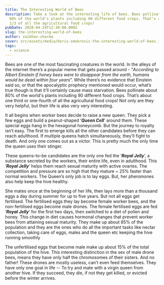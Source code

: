 ```yaml
---
title: The Interesting World of Bees
description: Take a look at the interesting life of bees. Bees pollinate about
  80% of the world's plants including 90 different food crops. That’s about ~
  1/3 of all the agricultural food crops!
pubDate: 2020-04-24T12:30:00.000Z
slug: the-interesting-world-of-bees
author: vaibhav-sharma
cover: src/assets/media/boris-smokrovic-the-interesting-world-of-bees.jpg
tags:
  - science
---
```

Bees are one of the most fascinating creatures in the world. In the alleys of the internet there’s a popular meme that gets passed around - “*According to Albert Einstein if honey bees were to disappear from the earth, humans would be dead within four years*”. While there’s no evidence that Einstein said so, or that the apocalyptic prophecy mentioned would occur, what’s true though is that it’ll certainly cause mass starvation. Bees pollinate about 80% of the world's plants including 90 different food crops. That’s about one third or one-fourth of all the agricultural food crops! Not only are they very helpful, but their life is also very very interesting.

It all begins when worker bees decide to raise a new queen. They pick a few eggs and build a peanut-shaped ‘***Queen Cell***’ around them. These special eggs hang in the hexagonal honeycomb. But the journey to royalty isn’t easy. The first to emerge kills all the other candidates before they can reach adulthood. If multiple queens hatch simultaneously, they’ll fight to death. And only one comes out as a victor. This is pretty much the only time the queen uses their stinger.

These queens-to-be candidates are the only one fed the ‘***Royal Jelly***’, a substance secreted by the workers, their entire life, even in adulthood. This ‘***Royal Jelly***’ helps them reach sexual maturity with active ovaries. The competition and pressure are so high that they mature ~ 25% faster than normal workers. The Queen’s only job is to lay eggs. But, her pheromones also help keep the hive healthy.

She mates once at the beginning of her life, then lays more than a thousand eggs a day during summer for up to five years. But not all eggs get fertilised. The fertilised eggs they lay become female worker bees, and the non-fertilised eggs become male drones. The female fertilised eggs are fed ‘***Royal Jelly***’ for the first two days, then switched to a diet of pollen and honey. This change in diet causes hormonal changes that prevent worker bees from attaining sexual maturity. They make up about 85% of the population and they are the ones who do all the important tasks like nectar collection, taking care of eggs, males and the queen etc keeping the hive running smoothly

The unfertilised eggs that become male make up about 15% of the total population of the hive. This interesting distinction in the sex of male drone bees, means they have only half the chromosomes of their sisters. And no father! These drones are mostly useless, can’t even feed themselves. They have only one goal in life -- To try and mate with a virgin queen from another hive. If they succeed, they die, if not they get killed, or evicted before the winter arrives.
